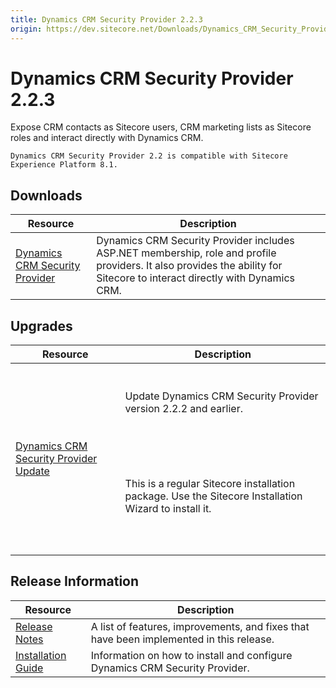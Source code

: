 ```yaml
---
title: Dynamics CRM Security Provider 2.2.3
origin: https://dev.sitecore.net/Downloads/Dynamics_CRM_Security_Provider/2_2/Dynamics_CRM_Security_Provider_2_2_3.aspx
---
```


# Dynamics CRM Security Provider 2.2.3

Expose CRM contacts as Sitecore users, CRM marketing lists as Sitecore roles and interact directly with Dynamics CRM.

`Dynamics CRM Security Provider 2.2 is compatible with Sitecore Experience Platform 8.1.`

## Downloads

 | Resource | Description |
 | --- | --- |
 | [Dynamics CRM Security Provider](https://sitecoredev.azureedge.net/~/media/8D22CA253AF54A0E9D31CC05971A6506.ashx?date=20170331T235757) | Dynamics CRM Security Provider includes ASP.NET membership, role and profile providers. It also provides the ability for Sitecore to interact directly with Dynamics CRM. |

## Upgrades

 | Resource | Description |
 | --- | --- |
 | [Dynamics CRM Security Provider Update](https://sitecoredev.azureedge.net/~/media/4132EF5ED83343118459191217F4AA7F.ashx?date=20170331T235846) | <br /><br />Update Dynamics CRM Security Provider version 2.2.2 and earlier.<br /><br />  <Alert variant='warning' mb={4}><br />    <AlertIcon /><br />    <br /><br />This is a regular Sitecore installation package. Use the Sitecore Installation Wizard to install it.<br /><br /><br />  </Alert><br />   |

## Release Information

 | Resource | Description |
 | --- | --- |
 | [Release Notes](https://dev.sitecore.net:443/downloads/Dynamics%20CRM%20Security%20Provider/2%201/Dynamics%20CRM%20Security%20Provider%202%201%202/Release%20Notes) | A list of features, improvements, and fixes that have been implemented in this release. |
 | [Installation Guide](https://dev.sitecore.net:443/downloads/Dynamics%20CRM%20Security%20Provider/2%201/Dynamics%20CRM%20Security%20Provider%202%201%202/Installation%20Guide) | Information on how to install and configure Dynamics CRM Security Provider. |